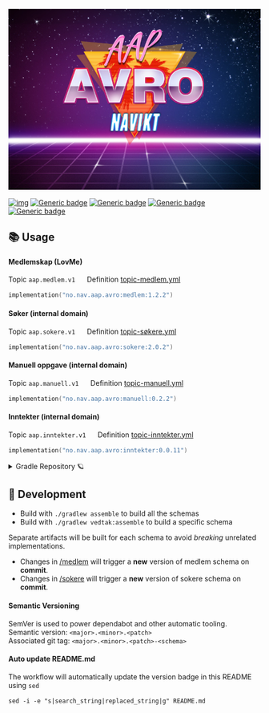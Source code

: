 ![img](logo.jpg)

[![img](https://img.shields.io/badge/Slack-4A154B?style=for-the-badge&logo=slack&logoColor=white)](https://nav-it.slack.com/app_redirect?channel=C02CW21TBKR)
[![Generic badge](https://img.shields.io/badge/medlem-1.2.2-blue.svg)](https://github.com/navikt/aap-avro/packages/1262528}?version=1.2.2)
[![Generic badge](https://img.shields.io/badge/sokere-2.0.2-blue.svg)](https://github.com/navikt/aap-avro/packages/1271717}?version=2.0.2)
[![Generic badge](https://img.shields.io/badge/manuell-0.2.2-blue.svg)](https://github.com/navikt/aap-avro/packages/1271715}?version=0.2.2)
[![Generic badge](https://img.shields.io/badge/inntekter-0.0.11-blue.svg)](https://github.com/navikt/aap-avro/packages/1271858}?version=0.0.11)

## 📚 Usage

#### Medlemskap (LovMe)

Topic `aap.medlem.v1` &nbsp;&nbsp;&nbsp;&nbsp;
Definition [topic-medlem.yml](https://github.com/navikt/aap-vedtak/blob/main/.nais/topic-medlem.yml) <br/>

```kotlin
implementation("no.nav.aap.avro:medlem:1.2.2")
```

#### Søker (internal domain)

Topic `aap.sokere.v1` &nbsp;&nbsp;&nbsp;&nbsp;
Definition [topic-søkere.yml](https://github.com/navikt/aap-vedtak/blob/main/.nais/topic-s%C3%B8kere.yml)

```kotlin
implementation("no.nav.aap.avro:sokere:2.0.2")
```

#### Manuell oppgave (internal domain)

Topic `aap.manuell.v1` &nbsp;&nbsp;&nbsp;&nbsp;
Definition [topic-manuell.yml](https://github.com/navikt/aap-vedtak/blob/main/.nais/topic-manuell.yml)

```kotlin
implementation("no.nav.aap.avro:manuell:0.2.2")
```

#### Inntekter (internal domain)

Topic `aap.inntekter.v1` &nbsp;&nbsp;&nbsp;&nbsp;
Definition [topic-inntekter.yml](https://github.com/navikt/aap-vedtak/blob/main/.nais/topic-inntekter.yml)

```kotlin
implementation("no.nav.aap.avro:inntekter:0.0.11")
```

<details>
<summary>Gradle Repository 🪐</summary>

🔑 Private GitHub package registry:

```kotlin
maven {
    url = uri("https://maven.pkg.github.com/navikt/aap-avro")
    credentials {
        username = System.getenv("GITHUB_ACTOR")
        password = System.getenv("GITHUB_TOKEN")
    }
}
```

🪞 Mirror:

```kotlin
repositories {
    maven("https://github-package-registry-mirror.gc.nav.no/cached/maven-release")
}
```

</details>

## 🚧 Development

- Build with `./gradlew assemble` to build all the schemas
- Build with `./gradlew vedtak:assemble` to build a specific schema

Separate artifacts will be built for each schema to avoid _breaking_ unrelated implementations.

* Changes in [/medlem](/medlem) will trigger a **new** version of medlem schema on **commit**.
* Changes in [/sokere](/sokere) will trigger a **new** version of sokere schema on **commit**.

#### Semantic Versioning

SemVer is used to power dependabot and other automatic tooling. <br/>
Semantic version: `<major>.<minor>.<patch>` <br/>
Associated git tag: `<major>.<minor>.<patch>-<schema>` <br/>

#### Auto update README.md

The workflow will automatically update the version badge in this README using `sed`

```shell
sed -i -e "s|search_string|replaced_string|g" README.md
```
